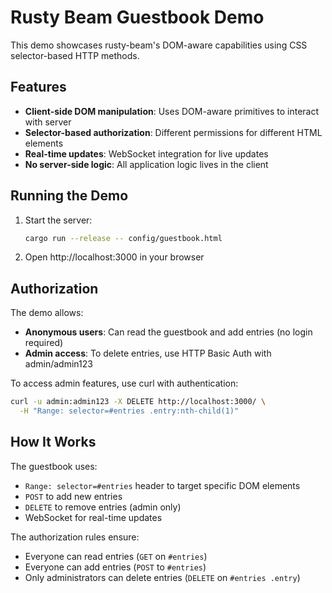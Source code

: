 # Rusty Beam Guestbook Demo

This demo showcases rusty-beam's DOM-aware capabilities using CSS selector-based HTTP methods.

## Features

- **Client-side DOM manipulation**: Uses DOM-aware primitives to interact with server
- **Selector-based authorization**: Different permissions for different HTML elements
- **Real-time updates**: WebSocket integration for live updates
- **No server-side logic**: All application logic lives in the client

## Running the Demo

1. Start the server:
   ```bash
   cargo run --release -- config/guestbook.html
   ```

2. Open http://localhost:3000 in your browser

## Authorization

The demo allows:
- **Anonymous users**: Can read the guestbook and add entries (no login required)
- **Admin access**: To delete entries, use HTTP Basic Auth with admin/admin123

To access admin features, use curl with authentication:
```bash
curl -u admin:admin123 -X DELETE http://localhost:3000/ \
  -H "Range: selector=#entries .entry:nth-child(1)"
```

## How It Works

The guestbook uses:
- `Range: selector=#entries` header to target specific DOM elements
- `POST` to add new entries
- `DELETE` to remove entries (admin only)
- WebSocket for real-time updates

The authorization rules ensure:
- Everyone can read entries (`GET` on `#entries`)
- Everyone can add entries (`POST` to `#entries`)
- Only administrators can delete entries (`DELETE` on `#entries .entry`)